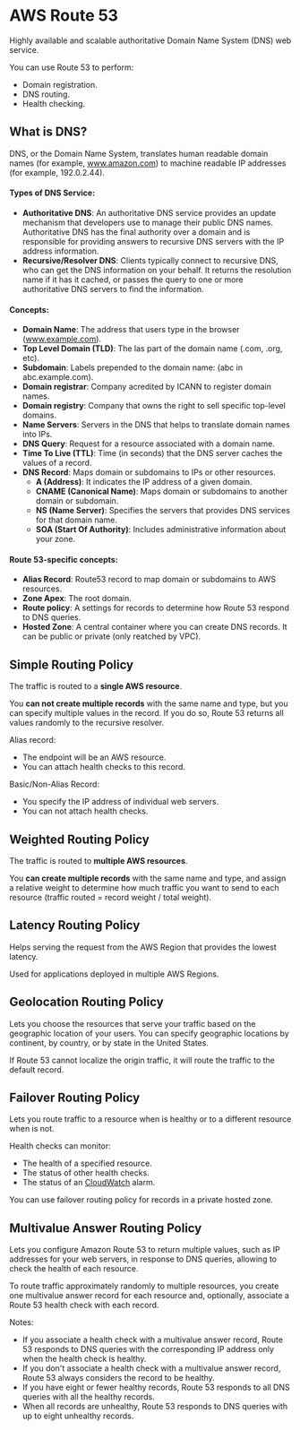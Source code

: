 # AWS Route 53

Highly available and scalable authoritative Domain Name System (DNS) web service.

You can use Route 53 to perform:
- Domain registration.
- DNS routing.
- Health checking.

## What is DNS?

DNS, or the Domain Name System, translates human readable domain names (for example, www.amazon.com) to machine readable IP addresses (for example, 192.0.2.44).

#### Types of DNS Service:
- **Authoritative DNS**: An authoritative DNS service provides an update mechanism that developers use to manage their public DNS names. Authoritative DNS has the final authority over a domain and is responsible for providing answers to recursive DNS servers with the IP address information.
- **Recursive/Resolver DNS**: Clients typically connect to recursive DNS, who can get the DNS information on your behalf. It returns the resolution name if it has it cached, or passes the query to one or more authoritative DNS servers to find the information.

#### Concepts:
- **Domain Name**: The address that users type in the browser (www.example.com).
- **Top Level Domain (TLD)**: The las part of the domain name (.com, .org, etc).
- **Subdomain**: Labels prepended to the domain name: (abc in abc.example.com).
- **Domain registrar**: Company acredited by ICANN to register domain names.
- **Domain registry**: Company that owns the right to sell specific top-level domains.
- **Name Servers**: Servers in the DNS that helps to translate domain names into IPs.
- **DNS Query**: Request for a resource associated with a domain name.
- **Time To Live (TTL)**: Time (in seconds) that the DNS server caches the values of a record.
- **DNS Record**: Maps domain or subdomains to IPs or other resources.
    - **A (Address)**: It indicates the IP address of a given domain.
    - **CNAME (Canonical Name)**: Maps domain or subdomains to another domain or subdomain.
    - **NS (Name Server)**: Specifies the servers that provides DNS services for that domain name.
    - **SOA (Start Of Authority)**: Includes administrative information about your zone.

#### Route 53-specific concepts:
- **Alias Record**: Route53 record to map domain or subdomains to AWS resources.
- **Zone Apex**: The root domain.
- **Route policy**: A settings for records to determine how Route 53 respond to DNS queries.
- **Hosted Zone**: A central container where you can create DNS records. It can be public or private (only reatched by VPC).

## Simple Routing Policy

The traffic is routed to a **single AWS resource**.

You **can not create multiple records** with the same name and type, but you can specify multiple values in the record. If you do so, Route 53 returns all values randomly to the recursive resolver.

Alias record:
- The endpoint will be an AWS resource.
- You can attach health checks to this record.

Basic/Non-Alias Record:
- You specify the IP address of individual web servers.
- You can not attach health checks.

## Weighted Routing Policy

The traffic is routed to **multiple AWS resources**.

You **can create multiple records** with the same name and type, and assign a relative weight to determine how much traffic you want to send to each resource (traffic routed = record weight / total weight).

## Latency Routing Policy

Helps serving the request from the AWS Region that provides the lowest latency.

Used for applications deployed in multiple AWS Regions.

## Geolocation Routing Policy

Lets you choose the resources that serve your traffic based on the geographic location of your users. You can specify geographic locations by continent, by country, or by state in the United States.

If Route 53 cannot localize the origin traffic, it will route the traffic to the default record.

## Failover Routing Policy

Lets you route traffic to a resource when is healthy or to a different resource when is not.

Health checks can monitor:
- The health of a specified resource.
- The status of other health checks.
- The status of an [CloudWatch](CloudWatch.md) alarm.

You can use failover routing policy for records in a private hosted zone.

## Multivalue Answer Routing Policy

Lets you configure Amazon Route 53 to return multiple values, such as IP addresses for your web servers, in response to DNS queries, allowing to check the health of each resource.

To route traffic approximately randomly to multiple resources, you create one multivalue answer record for each resource and, optionally, associate a Route 53 health check with each record.

Notes:
- If you associate a health check with a multivalue answer record, Route 53 responds to DNS queries with the corresponding IP address only when the health check is healthy.
- If you don't associate a health check with a multivalue answer record, Route 53 always considers the record to be healthy.
- If you have eight or fewer healthy records, Route 53 responds to all DNS queries with all the healthy records.
- When all records are unhealthy, Route 53 responds to DNS queries with up to eight unhealthy records.